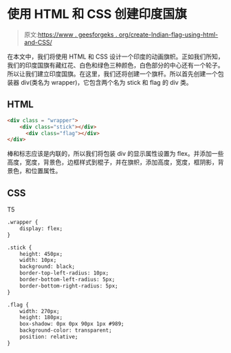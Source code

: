 # 使用 HTML 和 CSS 创建印度国旗

> 原文:[https://www . geesforgeks . org/create-Indian-flag-using-html-and-CSS/](https://www.geeksforgeeks.org/create-indian-flag-using-html-and-css/)

在本文中，我们将使用 HTML 和 CSS 设计一个印度的动画旗帜。正如我们所知，我们的印度国旗有藏红花、白色和绿色三种颜色，白色部分的中心还有一个轮子。所以让我们建立印度国旗。在这里，我们还将创建一个旗杆。所以首先创建一个包装器 div(类名为 wrapper)，它包含两个名为 stick 和 flag 的 div 类。

## HTML

```html
<div class = "wrapper">
    <div class="stick"></div>
      <div class="flag"></div>
</div>
```

棒和标志应该是内联的，所以我们将包装 div 的显示属性设置为 flex。并添加一些高度，宽度，背景色，边框样式到棍子，并在旗帜，添加高度，宽度，框阴影，背景色，和位置属性。

## CSS

T5

```html
.wrapper {
    display: flex;
}

.stick {
    height: 450px;
    width: 10px;
    background: black;
    border-top-left-radius: 10px;
    border-bottom-left-radius: 5px;
    border-bottom-right-radius: 5px;
}

.flag {
    width: 270px;
    height: 180px;
    box-shadow: 0px 0px 90px 1px #989;
    background-color: transparent;
    position: relative;
}
```